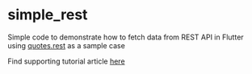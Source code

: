 # simple_rest
Simple code to demonstrate how to fetch data from REST API in Flutter using [quotes.rest](https://quotes.rest) as a sample case

Find supporting tutorial article [here](https://medium.com/@Fabusuyi012/getting-response-from-rest-api-in-flutter-7e0b00c459bd)
